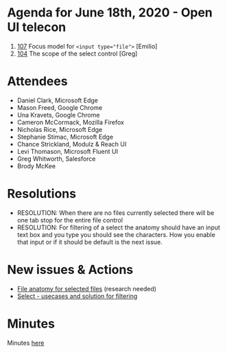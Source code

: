 # Agenda for June 18th, 2020 - Open UI telecon
1. [107](https://github.com/WICG/open-ui/issues/107) Focus model for `<input type="file">` [Emilio] 
2. [104](https://github.com/WICG/open-ui/issues/104#issuecomment-644465789) The scope of the select control [Greg]

# Attendees

* Daniel Clark, Microsoft Edge
* Mason Freed, Google Chrome
* Una Kravets, Google Chrome
* Cameron McCormack, Mozilla Firefox
* Nicholas Rice, Microsoft Edge
* Stephanie Stimac, Microsoft Edge
* Chance Strickland, Modulz & Reach UI
* Levi Thomason, Microsoft Fluent UI
* Greg Whitworth, Salesforce
* Brody McKee

# Resolutions

* RESOLUTION: When there are no files currently selected there will be one tab stop for the entire file control
* RESOLUTION: For filtering of a select the anatomy should have an input text box and you type you should see the characters. How you enable that input or if it should be default is the next issue.

# New issues & Actions

* [File anatomy for selected files](https://github.com/WICG/open-ui/issues/114) (research needed)
* [Select - usecases and solution for filtering](https://github.com/WICG/open-ui/issues/115#issue-641623136)

# Minutes

Minutes [here](https://www.w3.org/2020/06/18-openui-minutes.html)
